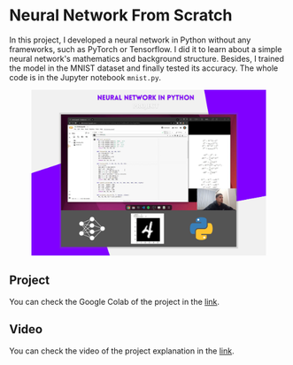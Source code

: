# Neural Network From Scratch
In this project, I developed a neural network in Python without any frameworks, such as PyTorch or Tensorflow. I did it to learn about a simple neural network's mathematics and background structure.
Besides, I trained the model in the MNIST dataset and finally tested its accuracy. The whole code is in the Jupyter notebook `mnist.py`.

<div style="width: 100%; text-align: center;" align="center">
  <img style="height: 300px;" src="./image.png">
</div>

## Project
You can check the Google Colab of the project in the [link](https://colab.research.google.com/drive/1b48FoDt1R8391FUWDHqS_ZsxAzY22cd8?usp=sharing).

## Video
You can check the video of the project explanation in the [link](https://bit.ly/bernardocodes).
